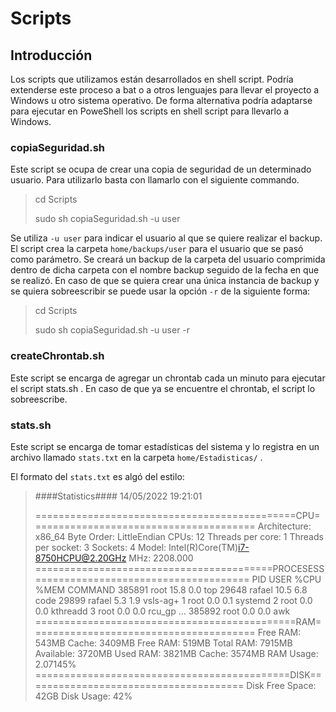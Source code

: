 # Scripts

## Introducción

Los scripts que utilizamos están desarrollados en shell script. Podría extenderse este proceso a bat o a otros lenguajes para llevar el proyecto a Windows u otro sistema operativo. De forma alternativa podría adaptarse para ejecutar en PoweShell los scripts en shell script para llevarlo a Windows.

### copiaSeguridad.sh

Este script se ocupa de crear una copia de seguridad de un determinado usuario. Para utilizarlo basta con llamarlo con el siguiente commando.

> cd Scripts
>
> sudo sh copiaSeguridad.sh -u user

Se utiliza `-u user` para indicar el usuario al que se quiere realizar el backup. El script crea la carpeta `home/backups/user` para el usuario que se pasó como parámetro. Se creará un backup de la carpeta del usuario comprimida dentro de dicha carpeta con el nombre backup seguido de la fecha en que se realizó. En caso de que se quiera crear una única instancia de backup y se quiera sobreescribir se puede usar la opción `-r` de la siguiente forma:

> cd Scripts
>
> sudo sh copiaSeguridad.sh -u user -r

### createChrontab.sh

Este script se encarga de agregar un chrontab cada un minuto para ejecutar el script stats.sh . En caso de que ya se encuentre el chrontab, el script lo sobreescribe.

### stats.sh

Este script se encarga de tomar estadísticas del sistema y lo registra en un archivo llamado `stats.txt` en la carpeta `home/Estadisticas/` .

El formato del `stats.txt` es algó del estilo:

>
> ####Statistics####
> 14/05/2022 19:21:01
>
> =============================================CPU=======================================
> Architecture: x86_64
> Byte Order: LittleEndian
> CPUs: 12
> Threads per core: 1
> Threads per socket: 3
> Sockets: 4
> Model: Intel(R)Core(TM)i7-8750HCPU@2.20GHz
> MHz: 2208.000
> =========================================PROCESESS=====================================
> PID	USER	%CPU	%MEM	COMMAND
> 385891	root	15.8	0.0	top
> 29648	rafael	10.5	6.8	code
> 29899	rafael	5.3	1.9	vsls-ag+
> 1	root	0.0	0.1	systemd
> 2	root	0.0	0.0	kthreadd
> 3	root	0.0	0.0	rcu_gp
> ...
> 385892	root	0.0	0.0	awk
> =============================================RAM=======================================
> Free RAM: 543MB
> Cache: 3409MB
> Free RAM: 519MB
> Total RAM: 7915MB
> Available: 3720MB
> Used RAM: 3821MB
> Cache: 3574MB
> RAM Usage: 2.07145%
> ============================================DISK======================================
> Disk Free Space: 42GB
> Disk Usage: 42%
